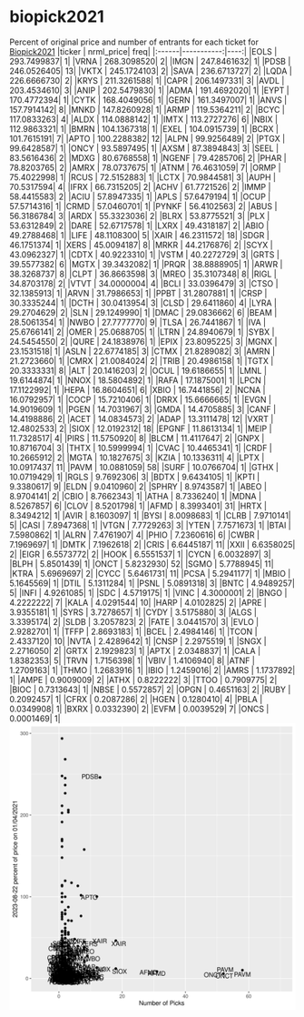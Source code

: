 # biopick2021
Percent of original price and number of entrants for each ticket for [Biopick2021](https://twitter.com/hashtag/Biopick2021)
|ticker |  nrml_price| freq|
|:------|-----------:|----:|
|EOLS   | 293.7499837|    1|
|VRNA   | 268.3098520|    2|
|IMGN   | 247.8461632|    1|
|PDSB   | 246.0526405|   13|
|VKTX   | 245.1724103|    2|
|SAVA   | 236.6713727|    2|
|LQDA   | 226.6666730|    2|
|KRYS   | 211.3261588|    1|
|CAPR   | 206.1497331|    3|
|AVDL   | 203.4534610|    3|
|ANIP   | 202.5479830|    1|
|ADMA   | 191.4692020|    1|
|EYPT   | 170.4772394|    1|
|CYTK   | 168.4049056|    1|
|GERN   | 161.3497007|    1|
|ANVS   | 157.7914142|    8|
|MNKD   | 147.8260928|    1|
|ARMP   | 119.5364211|    2|
|BCYC   | 117.0833263|    4|
|ALDX   | 114.0888142|    1|
|IMTX   | 113.2727276|    6|
|NBIX   | 112.9863321|    1|
|BMRN   | 104.1367318|    1|
|EXEL   | 104.0915739|    1|
|BCRX   | 101.7615191|    7|
|APTO   | 100.2288382|   12|
|ALPN   |  99.9256489|    2|
|PTGX   |  99.6428587|    1|
|ONCY   |  93.5897495|    1|
|AXSM   |  87.3894843|    3|
|SEEL   |  83.5616436|    2|
|MDXG   |  80.6768558|    1|
|NGENF  |  79.4285706|    2|
|PHAR   |  78.8203765|    2|
|AMRX   |  78.0737675|    1|
|ATNM   |  76.4631059|    7|
|ORMP   |  75.4022998|    1|
|RCUS   |  72.5152883|    1|
|LCTX   |  70.9844581|    3|
|AUPH   |  70.5317594|    4|
|IFRX   |  66.7315205|    2|
|ACHV   |  61.7721526|    2|
|IMMP   |  58.4415583|    2|
|ACIU   |  57.8947335|    1|
|APLS   |  57.6479194|    1|
|OCUP   |  57.5714316|    1|
|CRMD   |  57.0460701|    1|
|PYNKF  |  56.4102563|    2|
|ABUS   |  56.3186784|    3|
|ARDX   |  55.3323036|    2|
|BLRX   |  53.8775521|    3|
|PLX    |  53.6312849|    2|
|DARE   |  52.6717578|    1|
|LXRX   |  49.4318187|    2|
|ABIO   |  49.2788468|    1|
|LIFE   |  48.1108300|    5|
|XAIR   |  46.2311572|   18|
|SDGR   |  46.1751374|    1|
|XERS   |  45.0094187|    8|
|MRKR   |  44.2176876|    2|
|SCYX   |  43.0962327|    1|
|CDTX   |  40.9223310|    1|
|VSTM   |  40.2272729|    3|
|GRTS   |  39.5577382|    6|
|MGTX   |  39.3432082|    1|
|PRQR   |  38.8888905|    1|
|ARWR   |  38.3268737|    8|
|CLPT   |  36.8663598|    3|
|MREO   |  35.3107348|    8|
|RIGL   |  34.8703178|    2|
|VTVT   |  34.0000004|    4|
|BCLI   |  33.0396479|    3|
|CTSO   |  32.1385913|    1|
|ARVN   |  31.7986653|    1|
|PPBT   |  31.2807881|    1|
|CRSP   |  30.3335244|    1|
|DCTH   |  30.0413954|    3|
|CLSD   |  29.6411860|    4|
|LYRA   |  29.2704629|    2|
|SLN    |  29.1249990|    1|
|DMAC   |  29.0836662|    6|
|BEAM   |  28.5061354|    1|
|NWBO   |  27.7777770|    9|
|TLSA   |  26.7441867|    1|
|IVA    |  25.6766141|    2|
|OMER   |  25.0688705|    1|
|LTRN   |  24.8940679|    1|
|SYBX   |  24.5454550|    2|
|QURE   |  24.1838976|    1|
|EPIX   |  23.8095225|    3|
|MGNX   |  23.1531518|    1|
|ASLN   |  22.6774185|    3|
|CTMX   |  21.8289082|    3|
|AMRN   |  21.2723660|    1|
|CMRX   |  21.0084024|    2|
|TRIB   |  20.4986158|    1|
|TGTX   |  20.3333331|    8|
|ALT    |  20.1416203|    2|
|OCUL   |  19.6186655|    1|
|LMNL   |  19.6144874|    1|
|NNOX   |  18.5804892|    1|
|RAFA   |  17.1875001|    1|
|LPCN   |  17.1122992|    1|
|HEPA   |  16.8604651|    6|
|XBIO   |  16.7441856|    2|
|NCNA   |  16.0792957|    1|
|COCP   |  15.7210406|    1|
|DRRX   |  15.6666665|    1|
|EVGN   |  14.9019609|    1|
|PGEN   |  14.7031967|    3|
|GMDA   |  14.4705885|    3|
|CANF   |  14.4198886|    2|
|ACET   |  14.0834573|    2|
|ADAP   |  13.3111478|   12|
|VXRT   |  12.4802533|    2|
|SIOX   |  12.0192312|   18|
|EPGNF  |  11.8613134|    1|
|MEIP   |  11.7328517|    4|
|PIRS   |  11.5750920|    8|
|BLCM   |  11.4117647|    2|
|GNPX   |  10.8716704|    3|
|THTX   |  10.5999994|    1|
|CVAC   |  10.4465341|    1|
|CRDF   |  10.2665912|    2|
|MGTA   |  10.1827675|    3|
|KZIA   |  10.1336311|    4|
|LPTX   |  10.0917437|   11|
|PAVM   |  10.0881059|   58|
|SURF   |  10.0766704|    1|
|GTHX   |  10.0719429|    1|
|RGLS   |   9.7692306|    3|
|BDTX   |   9.6434105|    1|
|KPTI   |   9.3380617|    9|
|ELDN   |   9.0410960|    2|
|SPHRY  |   8.9743587|    1|
|ABEO   |   8.9704141|    2|
|CBIO   |   8.7662343|    1|
|ATHA   |   8.7336240|    1|
|MDNA   |   8.5267857|    6|
|CLOV   |   8.5201798|    1|
|AFMD   |   8.3993401|   31|
|HRTX   |   8.3494212|    1|
|AVIR   |   8.1603097|    1|
|BYSI   |   8.0098683|    1|
|CLRB   |   7.9710141|    5|
|CASI   |   7.8947368|    1|
|VTGN   |   7.7729263|    3|
|YTEN   |   7.7571673|    1|
|BTAI   |   7.5980862|    1|
|ALRN   |   7.4761907|    4|
|PHIO   |   7.2360616|    6|
|CWBR   |   7.1969697|    1|
|DMTK   |   7.1962618|    2|
|CRIS   |   6.6445187|   11|
|XXII   |   6.6358025|    2|
|EIGR   |   6.5573772|    2|
|HOOK   |   6.5551537|    1|
|CYCN   |   6.0032897|    3|
|BLPH   |   5.8501439|    1|
|ONCT   |   5.8232930|   52|
|SGMO   |   5.7788945|   11|
|KTRA   |   5.6969697|    2|
|CYCC   |   5.6461731|   11|
|PCSA   |   5.2941177|    1|
|MBIO   |   5.1645569|    1|
|DTIL   |   5.1311284|    1|
|PSNL   |   5.0891318|    3|
|BNTC   |   4.9489257|    5|
|INFI   |   4.9261085|    1|
|SDC    |   4.5719175|    1|
|VINC   |   4.3000001|    2|
|BNGO   |   4.2222222|    7|
|KALA   |   4.0291544|   10|
|HARP   |   4.0102825|    2|
|APRE   |   3.9355181|    1|
|SYRS   |   3.7278657|    1|
|CYDY   |   3.5175880|    3|
|ALGS   |   3.3395174|    2|
|SLDB   |   3.2057823|    2|
|FATE   |   3.0441570|    3|
|EVLO   |   2.9282701|    1|
|TFFP   |   2.8693183|    1|
|BCEL   |   2.4984146|    1|
|TCON   |   2.4337120|   10|
|NVTA   |   2.4289642|    1|
|CNSP   |   2.2975519|    1|
|SNGX   |   2.2716050|    2|
|GRTX   |   2.1929823|    1|
|APTX   |   2.0348837|    1|
|CALA   |   1.8382353|    5|
|TRVN   |   1.7156398|    1|
|VBIV   |   1.4106940|    8|
|ATNF   |   1.2709163|    1|
|THMO   |   1.2683916|    1|
|IBIO   |   1.2459016|    2|
|AMRS   |   1.1737892|    1|
|AMPE   |   0.9009009|    2|
|ATHX   |   0.8222222|    3|
|TTOO   |   0.7909775|    2|
|BIOC   |   0.7313643|    1|
|NBSE   |   0.5572857|    2|
|OPGN   |   0.4651163|    2|
|RUBY   |   0.2092457|    1|
|CFRX   |   0.2087286|    2|
|HGEN   |   0.1280410|    4|
|PBLA   |   0.0349908|    1|
|BXRX   |   0.0332390|    2|
|EVFM   |   0.0039529|    7|
|ONCS   |   0.0001469|    1|
![retvspicks](biopicks.png?raw=true)
